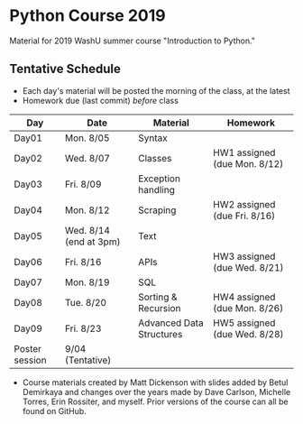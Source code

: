 # Python Course 2019

Material for 2019 WashU summer course "Introduction to Python."


## Tentative Schedule

- Each day's material will be posted the morning of the class, at the latest
- Homework due (last commit) *before* class

| Day | Date | Material | Homework
|----|----|----|----|
| Day01 | Mon. 8/05 | Syntax |     |
| Day02 | Wed. 8/07 | Classes | HW1 assigned (due Mon. 8/12)
| Day03 | Fri. 8/09 | Exception handling |     |
| Day04 | Mon. 8/12 | Scraping | HW2 assigned (due Fri. 8/16)     |
| Day05 | Wed. 8/14 (end at 3pm) | Text |      |
| Day06 | Fri. 8/16 | APIs | HW3 assigned (due Wed. 8/21)    |
| Day07 | Mon. 8/19 | SQL |  
| Day08 | Tue. 8/20| Sorting & Recursion |HW4 assigned (due Mon. 8/26)      |
| Day09 | Fri. 8/23 | Advanced Data Structures | HW5 assigned (due Wed. 8/28) |
|Poster session | 9/04 (Tentative) | | |



- Course materials created by Matt Dickenson with slides added by Betul Demirkaya and changes over the years made by Dave Carlson, Michelle Torres, Erin Rossiter, and myself.  Prior versions of the course can all be found on GitHub.
